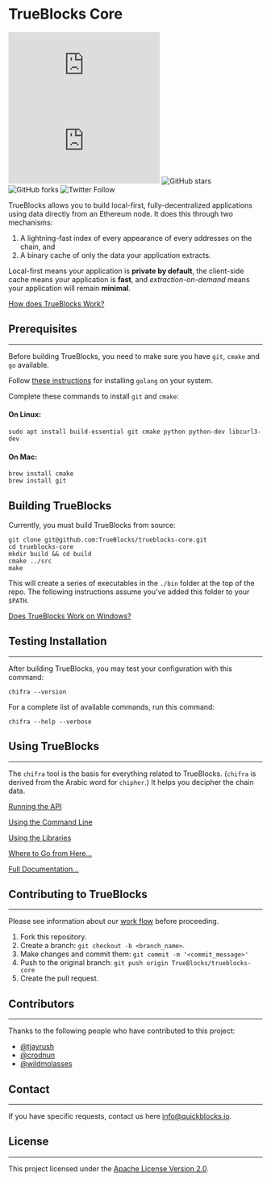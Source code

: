 # TrueBlocks Core

![GitHub repo size](https://img.shields.io/github/repo-size/scottydocs/README-template.md)
![GitHub contributors](https://img.shields.io/github/contributors/scottydocs/README-template.md)
![GitHub stars](https://img.shields.io/github/stars/Great-Hill-Corporation/trueblocks-core?style%3Dsocial)
![GitHub forks](https://img.shields.io/github/forks/Great-Hill-Corporation/trueblocks-core?style=social)
![Twitter Follow](https://img.shields.io/twitter/follow/trueblocks?style=social)

TrueBlocks allows you to build local-first, fully-decentralized applications using data directly from an Ethereum node. It does this through two mechanisms:

1. A lightning-fast index of every appearance of every addresses on the chain, and
2. A binary cache of only the data your application extracts. 

Local-first means your application is **private by default**, the client-side cache means your application is **fast**, and *extraction-on-demand* means your application will remain **minimal**.

[How does TrueBlocks Work?](docs/FAQ.md#how-it-works)

## Prerequisites
---

Before building TrueBlocks, you need to make sure you have `git`, `cmake` and `go` available.

Follow [these instructions](https://golang.org/doc/install) for installing `golang` on your system.

Complete these commands to install `git` and `cmake`:

#### On Linux:

```[shell]
sudo apt install build-essential git cmake python python-dev libcurl3-dev
```

#### On Mac:

```[shell]
brew install cmake
brew install git
```
## Building TrueBlocks

Currently, you must build TrueBlocks from source:

```[shell]
git clone git@github.com:TrueBlocks/trueblocks-core.git
cd trueblocks-core
mkdir build && cd build
cmake ../src
make
```

This will create a series of executables in the `./bin` folder at the top of the repo. The following instructions assume you've added this folder to your `$PATH`.

[Does TrueBlocks Work on Windows?](docs/FAQ.md-windows)

## Testing Installation
---

After building TrueBlocks, you may test your configuration with this command:

```[shell]
chifra --version
```

For a complete list of available commands, run this command:

```[shell]
chifra --help --verbose
```

## Using TrueBlocks
---

The `chifra` tool is the basis for everything related to TrueBlocks. (`chifra` is derived from the Arabic word for `chipher`.) It helps you decipher the chain data.

[Running the API](x)

[Using the Command Line](x)

[Using the Libraries](x)

[Where to Go from Here...](docs/FAQ.md#next-steps)

[Full Documentation...](x)

## Contributing to TrueBlocks
---
Please see information about our [work flow](docs/BRANCHING.md) before proceeding.

1. Fork this repository.
2. Create a branch: `git checkout -b <branch_name>`.
3. Make changes and commit them: `git commit -m '<commit_message>'`
4. Push to the original branch: `git push origin TrueBlocks/trueblocks-core`
5. Create the pull request.

## Contributors
---
Thanks to the following people who have contributed to this project:

* [@tjayrush](https://github.com/tjayrush)
* [@crodnun](https://github.com/crodnun)
* [@wildmolasses](https://github.com/wildmolasses)

## Contact
---
If you have specific requests, contact us here <info@quickblocks.io>.

## License
---
This project licensed under the [Apache License Version 2.0](LICENSE.md).
